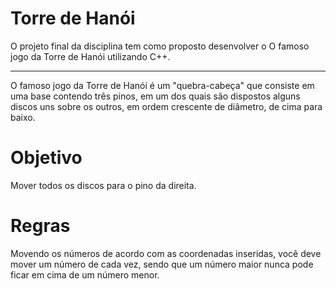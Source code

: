 # Torre de Hanói
O projeto final da disciplina tem como proposto desenvolver o O famoso jogo da Torre de Hanói utilizando C++.

*** 
O famoso jogo da Torre de Hanói é um "quebra-cabeça" que consiste em uma base contendo três pinos, em um dos quais são dispostos alguns discos uns sobre os outros, em ordem crescente de diâmetro, de cima para baixo.

# Objetivo

Mover todos os discos para o pino da direita.

# Regras 

Movendo os números de acordo com as coordenadas inseridas, você deve mover um número de cada vez, sendo que um número maior nunca pode ficar em cima de um número menor.
